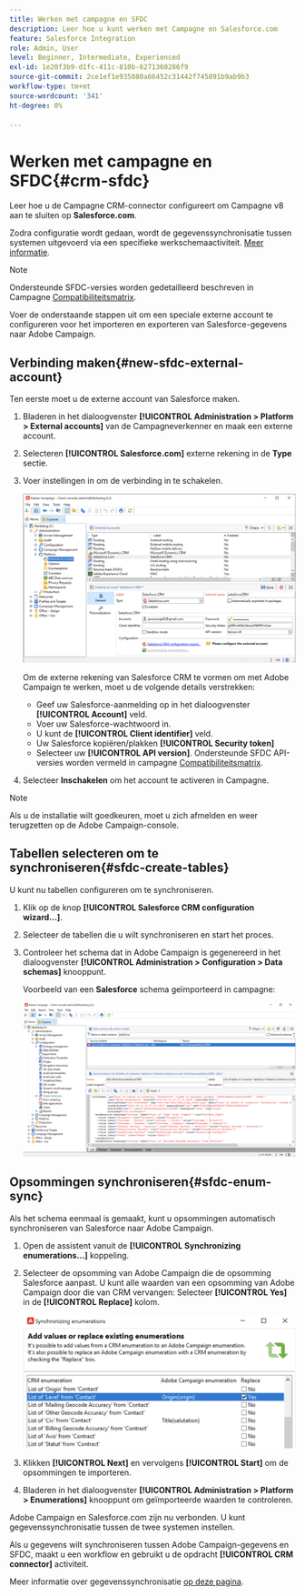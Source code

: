 ```yaml
---
title: Werken met campagne en SFDC
description: Leer hoe u kunt werken met Campagne en Salesforce.com
feature: Salesforce Integration
role: Admin, User
level: Beginner, Intermediate, Experienced
exl-id: 1e20f3b9-d1fc-411c-810b-6271360286f9
source-git-commit: 2ce1ef1e935080a66452c31442f745891b9ab9b3
workflow-type: tm+mt
source-wordcount: '341'
ht-degree: 0%

---
```


# Werken met campagne en SFDC{#crm-sfdc}

Leer hoe u de Campagne CRM-connector configureert om Campagne v8 aan te sluiten op **Salesforce.com**.

Zodra configuratie wordt gedaan, wordt de gegevenssynchronisatie tussen systemen uitgevoerd via een specifieke werkschemaactiviteit. [Meer informatie](crm-data-sync.md).

>[!NOTE]
>
>Ondersteunde SFDC-versies worden gedetailleerd beschreven in Campagne [Compatibiliteitsmatrix](../start/compatibility-matrix.md).


Voer de onderstaande stappen uit om een speciale externe account te configureren voor het importeren en exporteren van Salesforce-gegevens naar Adobe Campaign.

## Verbinding maken{#new-sfdc-external-account}

Ten eerste moet u de externe account van Salesforce maken.

1. Bladeren in het dialoogvenster **[!UICONTROL Administration > Platform > External accounts]** van de Campagneverkenner en maak een externe account.
1. Selecteren **[!UICONTROL Salesforce.com]** externe rekening in de **Type** sectie.
1. Voer instellingen in om de verbinding in te schakelen.

   ![](assets/sfdc-external-account.png)

   Om de externe rekening van Salesforce CRM te vormen om met Adobe Campaign te werken, moet u de volgende details verstrekken:

   * Geef uw Salesforce-aanmelding op in het dialoogvenster **[!UICONTROL Account]** veld.
   * Voer uw Salesforce-wachtwoord in.
   * U kunt de **[!UICONTROL Client identifier]** veld.
   * Uw Salesforce kopiëren/plakken **[!UICONTROL Security token]**
   * Selecteer uw **[!UICONTROL API version]**. Ondersteunde SFDC API-versies worden vermeld in campagne [Compatibiliteitsmatrix](../start/compatibility-matrix.md).

1. Selecteer **Inschakelen** om het account te activeren in Campagne.

>[!NOTE]
>
>Als u de installatie wilt goedkeuren, moet u zich afmelden en weer terugzetten op de Adobe Campaign-console.

## Tabellen selecteren om te synchroniseren{#sfdc-create-tables}

U kunt nu tabellen configureren om te synchroniseren.

1. Klik op de knop **[!UICONTROL Salesforce CRM configuration wizard...]**.
1. Selecteer de tabellen die u wilt synchroniseren en start het proces.
1. Controleer het schema dat in Adobe Campaign is gegenereerd in het dialoogvenster **[!UICONTROL Administration > Configuration > Data schemas]** knooppunt.

   Voorbeeld van een **Salesforce** schema geïmporteerd in campagne:

   ![](assets/sfdc-schemas.png)

## Opsommingen synchroniseren{#sfdc-enum-sync}

Als het schema eenmaal is gemaakt, kunt u opsommingen automatisch synchroniseren van Salesforce naar Adobe Campaign.

1. Open de assistent vanuit de  **[!UICONTROL Synchronizing enumerations...]** koppeling.
1. Selecteer de opsomming van Adobe Campaign die de opsomming Salesforce aanpast.
U kunt alle waarden van een opsomming van Adobe Campaign door die van CRM vervangen: Selecteer **[!UICONTROL Yes]** in de **[!UICONTROL Replace]** kolom.

   ![](assets/sfdc-enum.png)

1. Klikken **[!UICONTROL Next]** en vervolgens **[!UICONTROL Start]** om de opsommingen te importeren.

1. Bladeren in het dialoogvenster **[!UICONTROL Administration > Platform > Enumerations]** knooppunt om geïmporteerde waarden te controleren.


Adobe Campaign en Salesforce.com zijn nu verbonden. U kunt gegevenssynchronisatie tussen de twee systemen instellen.

Als u gegevens wilt synchroniseren tussen Adobe Campaign-gegevens en SFDC, maakt u een workflow en gebruikt u de opdracht **[!UICONTROL CRM connector]** activiteit.

Meer informatie over gegevenssynchronisatie [op deze pagina](crm-data-sync.md).
